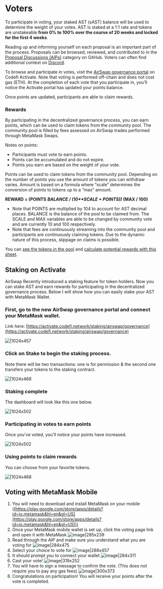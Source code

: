 # Voters

To participate in voting, your staked AST \(sAST\) balance will be used to determine the weight of your votes. AST is staked at a 1:1 rate and tokens are unstakeable **from 0% to 100% over the course of 20 weeks and locked for the first 4 weeks**.

Reading up and informing yourself on each proposal is an important part of the process. Proposals can be browsed, reviewed, and contributed to in the [Proposal Discussions \(AIPs\)](https://github.com/airswap/airswap-aips/issues) category on GitHub. Voters can often find additional context on [Discord](https://chat.airswap.io/).

To browse and participate in votes, visit the [AirSwap governance portal](https://activate.codefi.network/staking/airswap/governance) on Codefi Activate. Note that voting is performed off-chain and does not cost gas \(ETH\). At the completion of each vote that you participate in, you’ll notice the Activate portal has updated your points balance.

Once points are updated, participants are able to claim rewards.

### Rewards

By participating in the decentralized governance process, you can earn points, which can be used to claim tokens from the community pool. The community pool is filled by fees assessed on AirSwap trades performed through MetaMask Swaps.

Notes on points:

* Participants must vote to earn points.
* Points can be accumulated and do not expire.
* Points you earn are based on the weight of your vote.

Points can be used to claim tokens from the community pool. Depending on the number of points you use the amount of tokens you can withdraw varies. Amount is based on a formula where “scale” determines the conversion of points to tokens up to a “max” amount.

**REWARD = \(POINTS** _**BALANCE / \(10\*\*SCALE + POINTS\)\)**_ **\(MAX / 100\)**

* Note that POINTS are multiplied by 104 to account for AST decimal places. BALANCE is the balance of the pool to be claimed from. The SCALE and MAX variables are able to be changed by community vote and are currently 10 and 100 respectively.
* Note that fees are continuously streaming into the community pool and participants are continuously claiming tokens. Due to the dynamic nature of this process, slippage on claims is possible.

You can [see the tokens in the pool](https://app.zerion.io/0x7296333e1615721f4Bd9Df1a3070537484A50CF8/overview) and [calculate potential rewards with this sheet](https://docs.google.com/spreadsheets/d/1VU65mQUF8sADMT__Mr0nEHdbSTidR-XgGwzicizCXko/edit#gid=0).

## Staking on Activate

AirSwap Recently introduced a staking feature for token holders. Now you can stake AST and earn rewards for participating in the decentralized governance process. Below I will show how you can easily stake your AST with MetaMask Wallet.

### First, go to the new AirSwap governance portal and connect your MetaMask wallet.

Link here: [https://activate.codefi.network/staking/airswap/governance](https://activate.codefi.network/staking/airswap/governance)

![\|1024x457](../.gitbook/assets/95263fbc76788410a762860763cc3aa47abab6d1.png)

### Click on Stake to begin the staking process.

Note there will be two transactions: one is for permission & the second one transfers your tokens to the staking contract.

![\|1024x468](../.gitbook/assets/86accfee5ce0af6ac6310ba1a80b39e9cc104947.png)

### Staking complete

The dashboard will look like this one below.

![\|1024x502](../.gitbook/assets/e480f2e7f8795306a0a39bd49a772ff7e6b894df%20%281%29%20%281%29%20%281%29%20%282%29%20%283%29.png)

### Participating in votes to earn points

Once you've voted, you'll notice your points have increased.

![\|1024x502](../.gitbook/assets/e480f2e7f8795306a0a39bd49a772ff7e6b894df%20%281%29%20%281%29%20%281%29%20%282%29%20%281%29.png)

### Using points to claim rewards

You can choose from your favorite tokens.

![\|1024x468](../.gitbook/assets/b1c444bfe658e3c0e16bcb1621675ec0366a80f2.png)

## Voting with MetaMask Mobile

1. You will need to download and install MetaMask on your mobile \([https://play.google.com/store/apps/details?id=io.metamask&hl=en&gl=US](https://play.google.com/store/apps/details?id=io.metamask&hl=en&gl=US)\)
2. Once your MetaMask mobile wallet is set up, click the voting page link and open it with MetaMask ![image\|285x239](../.gitbook/assets/813697c84bf291b11e7acaf30db3b71041109dd5.png)
3. Read through the AIP and make sure you understand what you are voting for ![image\|284x475](../.gitbook/assets/999955bd725bd8203dbb5eb35d797a393965ad11.png)
4. Select your choice to vote for ![image\|288x457](../.gitbook/assets/55dff0dc8db6ec075fb0da374730564635ceb55f.png)
5. It should prompt you to connect your wallet ![image\|284x311](../.gitbook/assets/8fffc2217b50d29e250e2529b2e93d556a99c740.png)
6. Cast your vote! ![image\|319x252](../.gitbook/assets/5aedf9bba1a86b5435a52a9b5b855e17927322f2.png)
7. You will have to sign a message to confirm the vote. \(This does not require you to pay any gas fees\) ![image\|300x373](../.gitbook/assets/5d34fc3567ad0f4b52aae738075c526a18ae4103.png)
8. Congratulations on participation! You will receive your points after the vote is completed.

